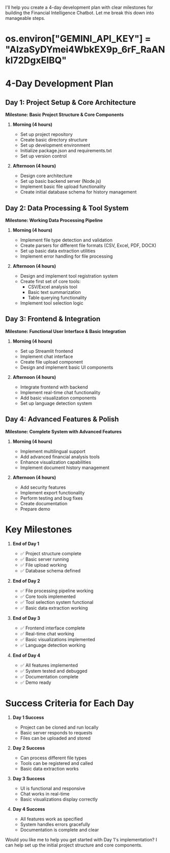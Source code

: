I'll help you create a 4-day development plan with clear milestones for building the Financial Intelligence Chatbot. Let me break this down into manageable steps.
# os.environ["GEMINI_API_KEY"] = "AIzaSyDYmei4WbkEX9p_6rF_RaANkl72DgxEIBQ"
# 4-Day Development Plan

## Day 1: Project Setup & Core Architecture
**Milestone: Basic Project Structure & Core Components**

1. **Morning (4 hours)**
   - Set up project repository
   - Create basic directory structure
   - Set up development environment
   - Initialize package.json and requirements.txt
   - Set up version control

2. **Afternoon (4 hours)**
   - Design core architecture
   - Set up basic backend server (Node.js)
   - Implement basic file upload functionality
   - Create initial database schema for history management

## Day 2: Data Processing & Tool System
**Milestone: Working Data Processing Pipeline**

1. **Morning (4 hours)**
   - Implement file type detection and validation
   - Create parsers for different file formats (CSV, Excel, PDF, DOCX)
   - Set up basic data extraction utilities
   - Implement error handling for file processing

2. **Afternoon (4 hours)**
   - Design and implement tool registration system
   - Create first set of core tools:
     - CSV/Excel analysis tool
     - Basic text summarization
     - Table querying functionality
   - Implement tool selection logic

## Day 3: Frontend & Integration
**Milestone: Functional User Interface & Basic Integration**

1. **Morning (4 hours)**
   - Set up Streamlit frontend
   - Implement chat interface
   - Create file upload component
   - Design and implement basic UI components

2. **Afternoon (4 hours)**
   - Integrate frontend with backend
   - Implement real-time chat functionality
   - Add basic visualization components
   - Set up language detection system

## Day 4: Advanced Features & Polish
**Milestone: Complete System with Advanced Features**

1. **Morning (4 hours)**
   - Implement multilingual support
   - Add advanced financial analysis tools
   - Enhance visualization capabilities
   - Implement document history management

2. **Afternoon (4 hours)**
   - Add security features
   - Implement export functionality
   - Perform testing and bug fixes
   - Create documentation
   - Prepare demo

# Key Milestones

1. **End of Day 1**
   - ✅ Project structure complete
   - ✅ Basic server running
   - ✅ File upload working
   - ✅ Database schema defined

2. **End of Day 2**
   - ✅ File processing pipeline working
   - ✅ Core tools implemented
   - ✅ Tool selection system functional
   - ✅ Basic data extraction working

3. **End of Day 3**
   - ✅ Frontend interface complete
   - ✅ Real-time chat working
   - ✅ Basic visualizations implemented
   - ✅ Language detection working

4. **End of Day 4**
   - ✅ All features implemented
   - ✅ System tested and debugged
   - ✅ Documentation complete
   - ✅ Demo ready

# Success Criteria for Each Day

1. **Day 1 Success**
   - Project can be cloned and run locally
   - Basic server responds to requests
   - Files can be uploaded and stored

2. **Day 2 Success**
   - Can process different file types
   - Tools can be registered and called
   - Basic data extraction works

3. **Day 3 Success**
   - UI is functional and responsive
   - Chat works in real-time
   - Basic visualizations display correctly

4. **Day 4 Success**
   - All features work as specified
   - System handles errors gracefully
   - Documentation is complete and clear

Would you like me to help you get started with Day 1's implementation? I can help set up the initial project structure and core components.
